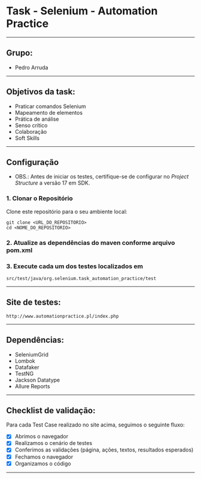 # Task - Selenium - Automation Practice

---
## Grupo:
- Pedro Arruda
---
## Objetivos da task:
- Praticar comandos Selenium
- Mapeamento de elementos
- Prática de análise
- Senso crítico
- Colaboração
- Soft Skills

---
## Configuração

- OBS.: Antes de iniciar os testes, certifique-se de configurar no _Project Structure_ a versão 17 em SDK.

### 1. Clonar o Repositório

Clone este repositório para o seu ambiente local:

```
git clone <URL_DO_REPOSITORIO>
cd <NOME_DO_REPOSITORIO>
```
### 2. Atualize as dependências do maven conforme arquivo pom.xml
### 3. Execute cada um dos testes localizados em
```src/test/java/org.selenium.task_automation_practice/test```

---
## Site de testes:

```http://www.automationpractice.pl/index.php```

---
## Dependências:

- SeleniumGrid
- Lombok
- Datafaker
- TestNG
- Jackson Datatype
- Allure Reports
  
---
## Checklist de validação:
Para cada Test Case realizado no site acima, seguimos o seguinte fluxo:
- [X] Abrimos o navegador
- [X] Realizamos o cenário de testes
- [X] Conferimos as validações (página, ações, textos, resultados esperados)
- [X] Fechamos o navegador
- [X] Organizamos o código

---
